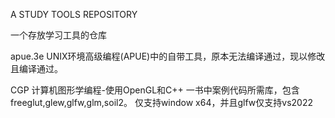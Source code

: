 A STUDY TOOLS REPOSITORY

一个存放学习工具的仓库

apue.3e UNIX环境高级编程(APUE)中的自带工具，原本无法编译通过，现以修改且编译通过。

CGP 计算机图形学编程-使用OpenGL和C++ 一书中案例代码所需库，包含freeglut,glew,glfw,glm,soil2。
仅支持window x64，并且glfw仅支持vs2022